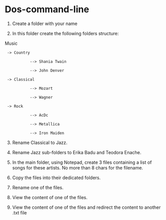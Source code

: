 # Dos-command-line

1. Create a folder with your name

2. In this folder create the following folders structure:

Music

     -> Country

               --> Shania Twain

               --> John Denver

     -> Classical

               --> Mozart

               --> Wagner

     -> Rock

               --> AcDc

               --> Metallica

               --> Iron Maiden

3. Rename Classical to Jazz.

4. Rename Jazz sub-folders to Erika Badu and Teodora Enache.

5. In the main folder, using Notepad, create 3 files containing a list of songs for these artists. No more than 8 chars for the filename.

6. Copy the files into their dedicated folders.

7. Rename one of the files.

8. View the content of one of the files.

9. View the content of one of the files and redirect the content to another .txt file
